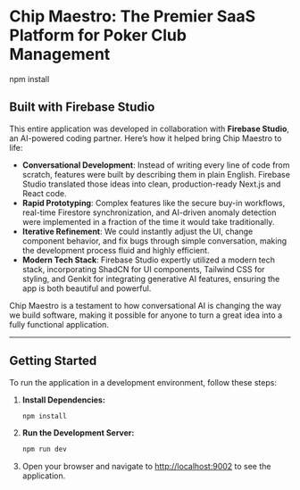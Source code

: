 
# Chip Maestro: The Premier SaaS Platform for Poker Club Management

npm install
## Built with Firebase Studio

This entire application was developed in collaboration with **Firebase Studio**, an AI-powered coding partner. Here’s how it helped bring Chip Maestro to life:

- **Conversational Development**: Instead of writing every line of code from scratch, features were built by describing them in plain English. Firebase Studio translated those ideas into clean, production-ready Next.js and React code.
- **Rapid Prototyping**: Complex features like the secure buy-in workflows, real-time Firestore synchronization, and AI-driven anomaly detection were implemented in a fraction of the time it would take traditionally.
- **Iterative Refinement**: We could instantly adjust the UI, change component behavior, and fix bugs through simple conversation, making the development process fluid and highly efficient.
- **Modern Tech Stack**: Firebase Studio expertly utilized a modern tech stack, incorporating ShadCN for UI components, Tailwind CSS for styling, and Genkit for integrating generative AI features, ensuring the app is both beautiful and powerful.

Chip Maestro is a testament to how conversational AI is changing the way we build software, making it possible for anyone to turn a great idea into a fully functional application.

---

## Getting Started

To run the application in a development environment, follow these steps:

1.  **Install Dependencies:**
    ```bash
    npm install
    ```

2.  **Run the Development Server:**
    ```bash
    npm run dev
    ```

3.  Open your browser and navigate to [http://localhost:9002](http://localhost:9002) to see the application.
